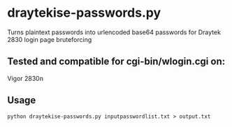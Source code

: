 # draytekise-passwords.py

Turns plaintext passwords into urlencoded base64 passwords for Draytek 2830 login page bruteforcing

## Tested and compatible for cgi-bin/wlogin.cgi on:
Vigor 2830n 

## Usage
    python draytekise-passwords.py inputpasswordlist.txt > output.txt

